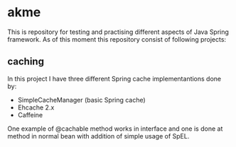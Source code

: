 # akme
This is repository for testing and practising different aspects of Java Spring framework. As of this moment this repository consist of following projects:
## caching
In this project I have three different Spring cache implementantions done by:
- SimpleCacheManager (basic Spring cache)
- Ehcache 2.x
- Caffeine

One example of @cachable method works in interface and one is done at method in normal bean with addition of simple usage of SpEL.
